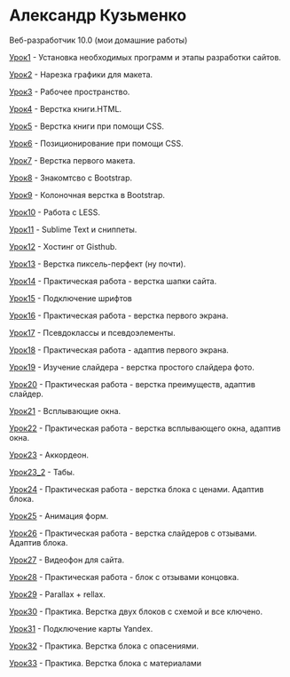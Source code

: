 

# Александр Кузьменко
Веб-разработчик 10.0 (мои домашние работы)

[Урок1](https://purplejam.github.io/lesson_1/ "ДЗ1") - Установка необходимых программ и этапы разработки сайтов.

[Урок2](https://purplejam.github.io/lesson_2/ "ДЗ2") - Нарезка графики для макета.

[Урок3](https://purplejam.github.io/lesson_3/ "ДЗ3") - Рабочее пространство.

[Урок4](https://purplejam.github.io/lesson_4/ "ДЗ4") - Верстка книги.HTML.

[Урок5](https://purplejam.github.io/lesson_5/ "ДЗ5") - Верстка книги при помощи  CSS.

[Урок6](https://purplejam.github.io/lesson_6/ "ДЗ6") - Позиционирование при помощи CSS.

[Урок7](https://purplejam.github.io/lesson_7 "ДЗ7") - Верстка первого макета.

[Урок8](https://purplejam.github.io/lesson_8/ "ДЗ8") - Знакомтсво с Bootstrap.

[Урок9](https://purplejam.github.io/lesson_9/ "ДЗ9") - Колоночная верстка в Bootstrap.

[Урок10](https://purplejam.github.io/lesson_10/ "ДЗ10") - Работа с LESS.

[Урок11](https://purplejam.github.io/lesson_11/ "ДЗ11") - Sublime Text и сниппеты.

[Урок12](https://purplejam.github.io/ "ДЗ12") - Хостинг от Gisthub.

[Урок13](https://purplejam.github.io/lessons_13/ "ДЗ13") - Верстка пиксель-перфект (ну почти).

[Урок14](https://purplejam.github.io/lessons_14/ "ДЗ14") - Практическая работа - верстка шапки сайта. 

[Урок15](https://purplejam.github.io/lessons_15/ "ДЗ14") - Подключение шрифтов

[Урок16](https://purplejam.github.io/lessons_16/ "ДЗ14") - Практическая работа - верстка первого экрана. 

[Урок17](https://purplejam.github.io/lesson_17/ "ДЗ14") - Псевдоклассы и псевдоэлементы. 

[Урок18](https://purplejam.github.io/lesson_18/ "ДЗ14") - Практическая работа - адаптив первого экрана. 

[Урок19](https://purplejam.github.io/lesson_19/ "ДЗ14") - Изучение слайдера - верстка простого слайдера фото. 

[Урок20](https://purplejam.github.io/lesson_20/ "ДЗ14") - Практическая работа - верстка преимуществ, адаптив слайдер. 

[Урок21](https://purplejam.github.io/lesson_21/ "ДЗ14") - Всплывающие окна. 

[Урок22](https://purplejam.github.io/lesson_22/ "ДЗ14") - Практическая работа - верстка всплывающего окна, адаптив окна.

[Урок23](https://purplejam.github.io/lesson_23/ "ДЗ14") - Аккордеон. 

[Урок23_2](https://purplejam.github.io/lesson_23_2/ "ДЗ14") - Табы.

[Урок24](https://purplejam.github.io/lesson_24/ "ДЗ14") - Практическая работа - верстка блока с ценами. Адаптив блока.

[Урок25](https://purplejam.github.io/lesson_25/ "ДЗ14") - Анимация форм.

[Урок26](https://purplejam.github.io/lesson_26/ "ДЗ14") - Практическая работа - верстка слайдеров с отзывами. Адаптив блока.

[Урок27](https://purplejam.github.io/lesson_27/ "ДЗ14") - Видеофон для сайта.

[Урок28](https://purplejam.github.io/lesson_28/ "ДЗ14") - Практическая работа - блок с отзывами концовка. 

[Урок29](https://purplejam.github.io/lesson_29/ "ДЗ14") - Parallax + rellax. 

[Урок30](https://purplejam.github.io/lesson_30/ "ДЗ14") - Практика. Верстка двух блоков с схемой и все ключено.  

[Урок31](https://purplejam.github.io/lesson_31/ "ДЗ14") - Подключение карты Yandex.

[Урок32](https://purplejam.github.io/lesson_32/ "ДЗ14") - Практика. Верстка блока с опасениями.

[Урок33](https://purplejam.github.io/lesson_33/ "ДЗ14") - Практика. Верстка блока с материалами






